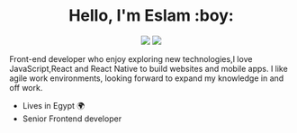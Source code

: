 <h1 align="center">Hello, I'm Eslam :boy:</h1>
<p align="center">
  <a href="https://www.linkedin.com/in/eslamallam/"> <img src="https://img.shields.io/static/v1?message=Linkedin&logo=linkedin&labelColor=blue&color=blue&logoColor=white&label=%20" /></a>
  <a href="https://twitter.com/EslamAllam1092"> <img src="https://img.shields.io/static/v1?message=Twitter&logo=twitter&labelColor=00acee&color=00acee&logoColor=white&label=%20" /></a>
 </p>

Front-end developer who enjoy exploring new technologies,I love JavaScript,React and React Native to build websites and mobile apps. I like agile work environments, looking forward to expand my knowledge in and off work. 

- Lives in Egypt :earth_africa:
- Senior Frontend developer

